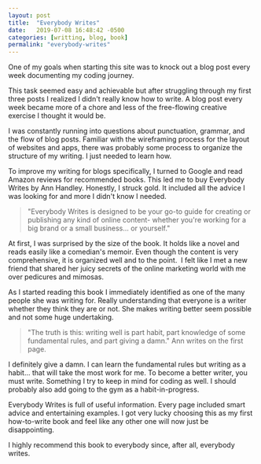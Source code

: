 ```yaml
---
layout: post
title:  "Everybody Writes"
date:   2019-07-08 16:48:42 -0500
categories: [writting, blog, book]
permalink: "everybody-writes"
---
```


One of my goals when starting this site was to knock out a blog post every week documenting my coding journey.
<!--more-->
This task seemed easy and achievable but after struggling through my first three posts I realized I didn't really know how to write. A blog post every week became more of a chore and less of the free-flowing creative exercise I thought it would be.

I was constantly running into questions about punctuation, grammar, and the flow of blog posts. Familiar with the wireframing process for the layout of websites and apps, there was probably some process to organize the structure of my writing. I just needed to learn how.

To improve my writing for blogs specifically, I turned to Google and read Amazon reviews for recommended books. This led me to buy Everybody Writes by Ann Handley. Honestly, I struck gold. It included all the advice I was looking for and more I didn't know I needed.

> "Everybody Writes is designed to be your go-to guide for creating or publishing any kind of online content- whether you're working for a big brand or a small business... or yourself."

At first, I was surprised by the size of the book. It holds like a novel and reads easily like a comedian's memoir. Even though the content is very comprehensive, it is organized well and to the point.  I felt like I met a new friend that shared her juicy secrets of the online marketing world with me over pedicures and mimosas.

As I started reading this book I immediately identified as one of the many people she was writing for. Really understanding that everyone is a writer whether they think they are or not. She makes writing better seem possible and not some huge undertaking.

<!-- It became clear to me that I no longer needed to write better blogs as much as I needed to become better in all my writing, including my social media platforms. My writing is my voice to the masses (or select few) and will help establish my online identity and personal brand. Chapter Voice and Tone brought that to light with really funny examples. -->

> "The truth is this: writing well is part habit, part knowledge of some fundamental rules, and part giving a damn." Ann writes on the first page.

I definitely give a damn. I can learn the fundamental rules but writing as a habit... that will take the most work for me. To become a better writer, you must write. Something I try to keep in mind for coding as well. I should probably also add going to the gym as a habit-in-progress.

<!-- *A note on sticky-notes*

With all my books I use as study material I sticky-note the hell out of them. I can easily go through the book from one point of relevance to another, thanks to me taking each page seriously and marking what is important information for me. Having fun color-coded notes allows a ton of information to be easily attainable whenever I need it.

Getting back to Everybody Writes, I mentioned earlier that this was filled with information I didn't know I needed.  I was concerned with grammar and spelling thinking that was what I should be concerned about. As Ann states in Part Two of her book: "Most people think that writing is grammar. But good writing is more about thinking, rewriting, and keeping your focus relentlessly on the reader." She has grammar and usage in part two of her book because she believes "in many ways grammar and usage are secondary". -->

<!-- Part One gave me a lot of tools for how to think about my writing. (Which I never gave much thought to until now). Some of the chapters that I am really going to begin incorporating in my writing include:

Follow a Writing GPS
Place The Most Important Words (and Ideas) at the Beginning of Each Sentence
Embrace The Ugly First Draft
There are six total parts to the just under 300-page book but I am not going to go in depth with them here. Other need to know subjects Ann fills you in on are: how to write ethically, writing for social media, and marketing content. She also gives an extensive list of tools for editing, writing, image sources and more. -->

Everybody Writes is full of useful information. Every page included smart advice and entertaining examples. I got very lucky choosing this as my first how-to-write book and feel like any other one will now just be disappointing.

I highly recommend this book to everybody since, after all, everybody writes.